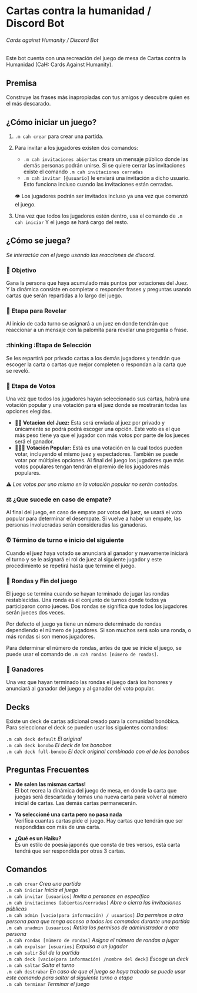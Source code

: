 # Cartas contra la humanidad / Discord Bot
###### Cards against Humanity / Discord Bot
Este bot cuenta con una recreación del juego de mesa de Cartas contra la Humanidad (CaH: Cards Against Humanity).

## Premisa
Construye las frases más inapropiadas con tus amigos y descubre quien es el más descarado.

## ¿Cómo iniciar un juego?
1. `.m cah crear` para crear una partida.
2. Para invitar a los jugadores existen dos comandos:
    - `.m cah invitaciones abiertas` creara un mensaje público donde las demás personas podrán unirse.  Si se quiere cerrar las invitaciones existe el comando `.m cah invitaciones cerradas`
    - `.m cah invitar [@usuario]` le enviará una invitación a dicho usuario. Esto funciona incluso cuando las invitaciones están cerradas.

    :eye: Los jugadores podrán ser invitados incluso ya una vez que comenzó el juego.
3. Una vez que todos los jugadores estén dentro, usa el comando de `.m cah iniciar` Y el juego se hará cargo del resto. 

## ¿Cómo se juega? 
*Se interactúa con el juego usando las reacciones de discord.*

### :dart: Objetivo
Gana la persona que haya acumulado más puntos por votaciones del Juez. Y la dinámica consiste en completar o responder frases y preguntas usando cartas que serán repartidas a lo largo del juego.

### :mag_right: Etapa para Revelar
Al inicio de cada turno se asignará a un juez en donde tendrán que reaccionar a un mensaje con la palomita para revelar una pregunta o frase.

### :thinking :Etapa de Selección
Se les repartirá por privado cartas a los demás jugadores y tendrán que escoger la carta o cartas que mejor completen o respondan a la carta que se reveló.

### :scroll: Etapa de Votos
Una vez que todos los jugadores hayan seleccionado sus cartas, habrá una votación popular y una votación para el juez donde se mostrarán todas las opciones elegidas.

- :man_judge: **Votacion del Juez:** Esta será enviada al juez por privado y únicamente se podrá podrá escoger una opción. Este voto es el que más peso tiene ya que el jugador con más votos por parte de los jueces será el ganador.
- :people_holding_hands: **Votación Popular:** Está es una votación en la cual todos pueden votar, incluyendo el mismo juez y espectadores. También se puede votar por múltiples opciones. Al final del juego los jugadores que más votos populares tengan tendrán el premio de los jugadores más populares.

:warning: *Los votos por uno mismo en la votación popular no serán contados.*

### :balance_scale: ¿Que sucede en caso de empate?
Al final del juego, en caso de empate por votos del juez, se usará el voto popular para determinar el desempate. Si vuelve a haber un empate, las personas involucradas serán consideradas las ganadoras.

### :alarm_clock: Término de turno e inicio del siguiente
Cuando el juez haya votado se anunciará al ganador y nuevamente iniciará el turno y se le asignará el rol de juez al siguiente jugador y este procedimiento se repetirá hasta que termine el juego.

### :revolving_hearts: Rondas y Fin del juego
El juego se termina cuando se hayan terminado de jugar las rondas restablecidas. Una ronda es el conjunto de turnos donde todos ya participaron como jueces. Dos rondas se significa que todos los jugadores serán jueces dos veces.

Por defecto el juego ya tiene un número determinado de rondas dependiendo el número de jugadores. Si son muchos será solo una ronda, o más rondas si son menos jugadores.

Para determinar el número de rondas, antes de que se inicie el juego, se puede usar el comando de `.m cah rondas [número de rondas]`.

### :confetti_ball: Ganadores
 Una vez que hayan terminado las rondas el juego dará los honores y anunciará al ganador del juego y al ganador del voto popular.
 
## Decks
Existe un deck de cartas adicional creado para la comunidad bonóbica. Para seleccionar el deck se pueden usar los siguientes comandos:

`.m cah deck default` *El original*  
`.m cah deck bonobo` *El deck de los bonobos*  
`.m cah deck full-bonobo` *El deck original combinado con el de los bonobos*
 
## Preguntas Frecuentes
- **Me salen las mismas cartas!**  
El bot recrea la dinámica del juego de mesa, en donde la carta que juegas será descartada y tomas una nueva carta para volver al número inicial de cartas. Las demás cartas permanecerán.

- **Ya seleccioné una carta pero no pasa nada**  
Verifica cuantas cartas pide el juego. Hay cartas que tendrán que ser respondidas con más de una carta.

- **¿Qué es un Haiku?**  
Es un estilo de poesía japonés que consta de tres versos, está carta tendrá que ser respondida por otras 3 cartas.
 
## Comandos
 `.m cah crear` *Crea una partida*  
`.m cah iniciar` *Inicia el juego*  
`.m cah invitar [usuarios]` *Invita a personas en específico*  
`.m cah invitaciones [abiertas/cerradas]` *Abre o cierra las invitaciones públicas*  
`.m cah admin [vacio(para información) / usuarios]` *Da permisos a otra persona para que tenga acceso a todos los comandos durante una partida*  
`.m cah unadmin [usuarios]` *Retira los permisos de administrador a otra persona*  
`.m cah rondas [número de rondas]` *Asigna el número de rondas a jugar*  
`.m cah expulsar [usuarios]` *Expulsa a un jugador*  
`.m cah salir` *Sal de la partida*  
`.m cah deck [vacio(para información) /nombre del deck]` *Escoge un deck*  
`.m cah saltar` *Salta el turno*  
`.m cah destrabar` *En caso de que el juego se haya trabado se puede usar este comando para saltar al siguiente turno o etapa*  
`.m cah terminar` *Terminar el juego*